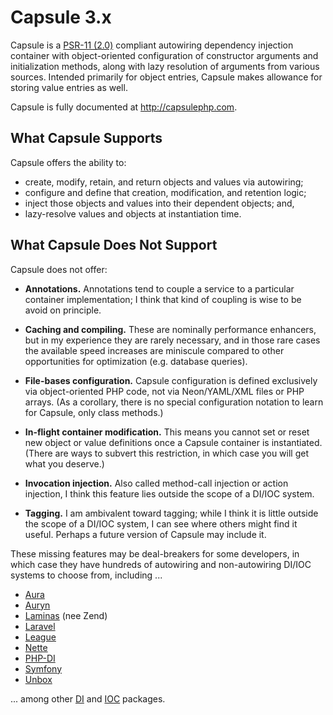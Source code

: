 # Capsule 3.x

Capsule is a [PSR-11 (2.0)](https://www.php-fig.org/psr/psr-11/) compliant
autowiring dependency injection container with object-oriented configuration of
constructor arguments and initialization methods, along with lazy resolution of
arguments from various sources. Intended primarily for object entries, Capsule
makes allowance for storing value entries as well.

Capsule is fully documented at <http://capsulephp.com>.

## What Capsule Supports

Capsule offers the ability to:

- create, modify, retain, and return objects and values via autowiring;
- configure and define that creation, modification, and retention logic;
- inject those objects and values into their dependent objects; and,
- lazy-resolve values and objects at instantiation time.

## What Capsule Does Not Support

Capsule does not offer:

- **Annotations.** Annotations tend to couple a service to a particular
    container implementation; I think that kind of coupling is wise to be avoid
    on principle.

- **Caching and compiling.** These are nominally performance enhancers, but in
    my experience they are rarely necessary, and in those rare cases the
    available speed increases are miniscule compared to other opportunities for
    optimization (e.g. database queries).

- **File-bases configuration.**  Capsule configuration is defined exclusively
    via object-oriented PHP code, not via Neon/YAML/XML files or PHP arrays.
    (As a corollary, there is no special configuration notation to learn for
    Capsule, only class methods.)

- **In-flight container modification.** This means you cannot set or reset new
    object or value definitions once a Capsule container is instantiated.
    (There are ways to subvert this restriction, in which case you will get
    what you deserve.)

- **Invocation injection.** Also called method-call injection or action
    injection, I think this feature lies outside the scope of a DI/IOC system.

- **Tagging.** I am ambivalent toward tagging; while I think it is little
    outside the scope of a DI/IOC system, I can see where others might find it
    useful. Perhaps a future version of Capsule may include it.

These missing features may be deal-breakers for some developers, in which case
they have hundreds of autowiring and non-autowiring DI/IOC systems to choose
from, including ...

- [Aura](https://github.com/auraphp/Aura.Di)
- [Auryn](https://github.com/rdlowrey/auryn)
- [Laminas](https://docs.laminas.dev/laminas-servicemanager/) (nee Zend)
- [Laravel](https://laravel.com/docs/8.x/container)
- [League](https://container.thephpleague.com/)
- [Nette](https://doc.nette.org/en/3.0/dependency-injection)
- [PHP-DI](https://php-di.org/)
- [Symfony](https://symfony.com/doc/current/service_container.html)
- [Unbox](https://github.com/mindplay-dk/unbox)

... among other [DI](https://packagist.org/?query=dependency)
and [IOC](https://packagist.org/?query=ioc) packages.
